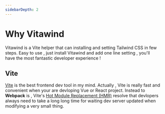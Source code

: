 ```yaml
---
sidebarDepth: 2
---
```


<Vitawind />

# Why Vitawind

Vitawind is a Vite helper that can installing and setting Tailwind CSS in few steps. Easy to use , just install Vitawind and add one line setting , you'll have the most fantastic developer experience !

## Vite

[Vite](https://vitejs.dev/) is the best frontend dev tool in my mind. Actually , Vite is really fast and convenient when your are devloping Vue or React project. Instead to **Webpack** is , Vite's [Hot Module Replacement (HMR)](https://vitejs.dev/guide/features.html#hot-module-replacement) resolve that devlopers always need to take a long long time for waiting dev server updated when modifying a very small thing.
